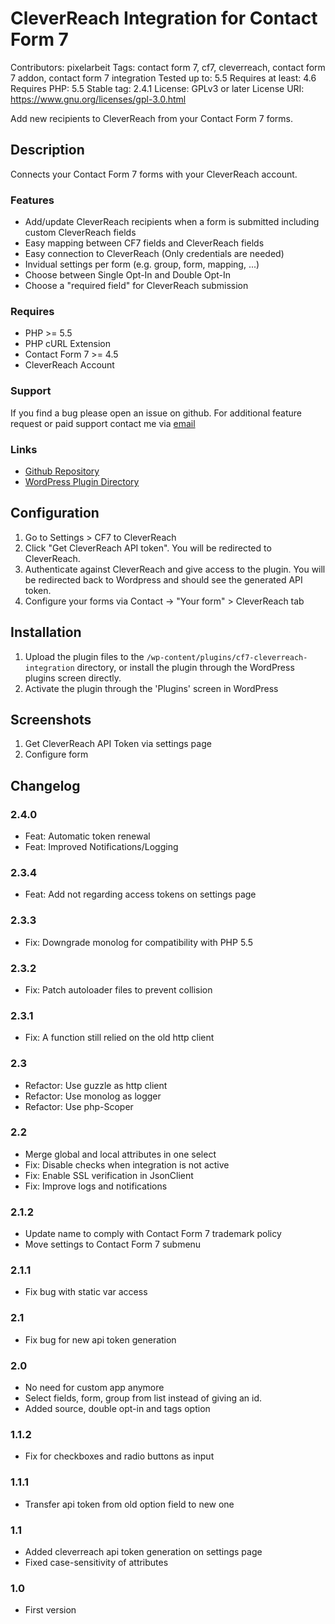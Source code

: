 # CleverReach Integration for Contact Form 7

Contributors: pixelarbeit
Tags: contact form 7, cf7, cleverreach, contact form 7 addon, contact form 7 integration
Tested up to: 5.5
Requires at least: 4.6
Requires PHP: 5.5
Stable tag: 2.4.1
License: GPLv3 or later
License URI: https://www.gnu.org/licenses/gpl-3.0.html

Add new recipients to CleverReach from your Contact Form 7 forms.

## Description

Connects your Contact Form 7 forms with your CleverReach account.

### Features

* Add/update CleverReach recipients when a form is submitted including custom CleverReach fields
* Easy mapping between CF7 fields and CleverReach fields
* Easy connection to CleverReach (Only credentials are needed)
* Invidual settings per form (e.g. group, form, mapping, ...)
* Choose between Single Opt-In and Double Opt-In
* Choose a "required field" for CleverReach submission

### Requires

* PHP >= 5.5
* PHP cURL Extension
* Contact Form 7 >= 4.5
* CleverReach Account

### Support

If you find a bug please open an issue on github. For additional feature request or paid support contact me via [email](mailto:info@pixelarbeit.de)

### Links
- [Github Repository](https://github.com/pxlrbt/wordpress-contact-form-7-cleverreach)
- [WordPress Plugin Directory](https://wordpress.org/plugins/cf7-cleverreach-integration/)

## Configuration

1. Go to Settings > CF7 to CleverReach
1. Click "Get CleverReach API token". You will be redirected to CleverReach.
1. Authenticate against CleverReach and give access to the plugin. You will be redirected back to Wordpress and should see the generated API token.
1. Configure your forms via Contact -> "Your form" > CleverReach tab

## Installation

1. Upload the plugin files to the `/wp-content/plugins/cf7-cleverreach-integration` directory, or install the plugin through the WordPress plugins screen directly.
1. Activate the plugin through the 'Plugins' screen in WordPress

## Screenshots

1. Get CleverReach API Token via settings page
2. Configure form

## Changelog

### 2.4.0
* Feat: Automatic token renewal
* Feat: Improved Notifications/Logging

### 2.3.4
* Feat: Add not regarding access tokens on settings page

### 2.3.3
* Fix: Downgrade monolog for compatibility with PHP 5.5

### 2.3.2
* Fix: Patch autoloader files to prevent collision

### 2.3.1
* Fix: A function still relied on the old http client

### 2.3
* Refactor: Use guzzle as http client
* Refactor: Use monolog as logger
* Refactor: Use php-Scoper

### 2.2
* Merge global and local attributes in one select
* Fix: Disable checks when integration is not active
* Fix: Enable SSL verification in JsonClient
* Fix: Improve logs and notifications

### 2.1.2
* Update name to comply with Contact Form 7 trademark policy
* Move settings to Contact Form 7 submenu

### 2.1.1
* Fix bug with static var access

### 2.1
* Fix bug for new api token generation

### 2.0
* No need for custom app anymore
* Select fields, form, group from list instead of giving an id.
* Added source, double opt-in and tags option

### 1.1.2
* Fix for checkboxes and radio buttons as input

### 1.1.1
* Transfer api token from old option field to new one

### 1.1
* Added cleverreach api token generation on settings page
* Fixed case-sensitivity of attributes

### 1.0
* First version

